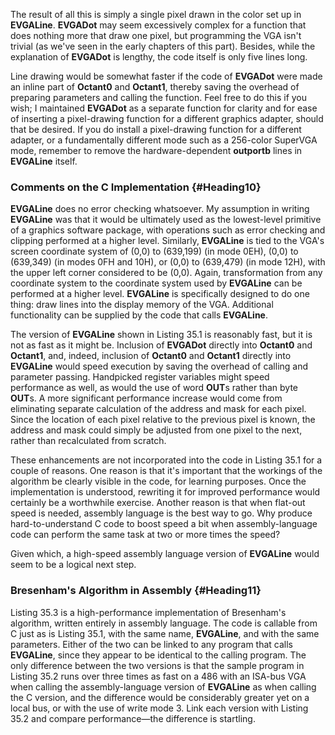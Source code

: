 The result of all this is simply a single pixel drawn in the color set
up in **EVGALine**. **EVGADot** may seem excessively complex for a
function that does nothing more that draw one pixel, but programming the
VGA isn't trivial (as we've seen in the early chapters of this part).
Besides, while the explanation of **EVGADot** is lengthy, the code
itself is only five lines long.

Line drawing would be somewhat faster if the code of **EVGADot** were
made an inline part of **Octant0** and **Octant1**, thereby saving the
overhead of preparing parameters and calling the function. Feel free to
do this if you wish; I maintained **EVGADot** as a separate function for
clarity and for ease of inserting a pixel-drawing function for a
different graphics adapter, should that be desired. If you do install a
pixel-drawing function for a different adapter, or a fundamentally
different mode such as a 256-color SuperVGA mode, remember to remove the
hardware-dependent **outportb** lines in **EVGALine** itself.

### Comments on the C Implementation {#Heading10}

**EVGALine** does no error checking whatsoever. My assumption in writing
**EVGALine** was that it would be ultimately used as the lowest-level
primitive of a graphics software package, with operations such as error
checking and clipping performed at a higher level. Similarly,
**EVGALine** is tied to the VGA's screen coordinate system of (0,0) to
(639,199) (in mode 0EH), (0,0) to (639,349) (in modes 0FH and 10H), or
(0,0) to (639,479) (in mode 12H), with the upper left corner considered
to be (0,0). Again, transformation from any coordinate system to the
coordinate system used by **EVGALine** can be performed at a higher
level. **EVGALine** is specifically designed to do one thing: draw lines
into the display memory of the VGA. Additional functionality can be
supplied by the code that calls **EVGALine**.

The version of **EVGALine** shown in Listing 35.1 is reasonably fast,
but it is not as fast as it might be. Inclusion of **EVGADot** directly
into **Octant0** and **Octant1**, and, indeed, inclusion of **Octant0**
and **Octant1** directly into **EVGALine** would speed execution by
saving the overhead of calling and parameter passing. Handpicked
register variables might speed performance as well, as would the use of
word **OUT**s rather than byte **OUT**s. A more significant performance
increase would come from eliminating separate calculation of the address
and mask for each pixel. Since the location of each pixel relative to
the previous pixel is known, the address and mask could simply be
adjusted from one pixel to the next, rather than recalculated from
scratch.

These enhancements are not incorporated into the code in Listing 35.1
for a couple of reasons. One reason is that it's important that the
workings of the algorithm be clearly visible in the code, for learning
purposes. Once the implementation is understood, rewriting it for
improved performance would certainly be a worthwhile exercise. Another
reason is that when flat-out speed is needed, assembly language is the
best way to go. Why produce hard-to-understand C code to boost speed a
bit when assembly-language code can perform the same task at two or more
times the speed?

Given which, a high-speed assembly language version of **EVGALine**
would seem to be a logical next step.

### Bresenham's Algorithm in Assembly {#Heading11}

Listing 35.3 is a high-performance implementation of Bresenham's
algorithm, written entirely in assembly language. The code is callable
from C just as is Listing 35.1, with the same name, **EVGALine**, and
with the same parameters. Either of the two can be linked to any program
that calls **EVGALine**, since they appear to be identical to the
calling program. The only difference between the two versions is that
the sample program in Listing 35.2 runs over three times as fast on a
486 with an ISA-bus VGA when calling the assembly-language version of
**EVGALine** as when calling the C version, and the difference would be
considerably greater yet on a local bus, or with the use of write mode
3. Link each version with Listing 35.2 and compare performance—the
difference is startling.
